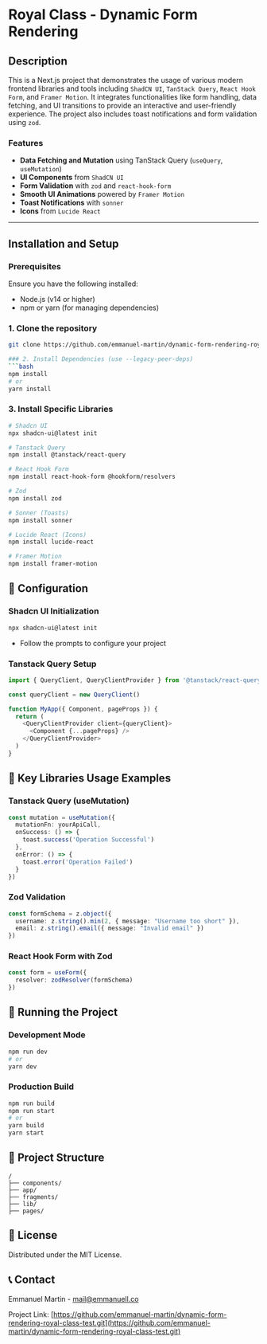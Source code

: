 # Royal Class - Dynamic Form Rendering

## Description

This is a Next.js project that demonstrates the usage of various modern frontend libraries and tools including `ShadCN UI`, `TanStack Query`, `React Hook Form`, and `Framer Motion`. It integrates functionalities like form handling, data fetching, and UI transitions to provide an interactive and user-friendly experience. The project also includes toast notifications and form validation using `zod`.

### Features

- **Data Fetching and Mutation** using TanStack Query (`useQuery`, `useMutation`)
- **UI Components** from `ShadCN UI`
- **Form Validation** with `zod` and `react-hook-form`
- **Smooth UI Animations** powered by `Framer Motion`
- **Toast Notifications** with `sonner`
- **Icons** from `Lucide React`

---

## Installation and Setup

### Prerequisites

Ensure you have the following installed:

- Node.js (v14 or higher)
- npm or yarn (for managing dependencies)

### 1. Clone the repository

```bash
git clone https://github.com/emmanuel-martin/dynamic-form-rendering-royal-class-test.git

### 2. Install Dependencies (use --legacy-peer-deps)
```bash
npm install
# or
yarn install
```

### 3. Install Specific Libraries
```bash
# Shadcn UI
npx shadcn-ui@latest init

# Tanstack Query
npm install @tanstack/react-query

# React Hook Form
npm install react-hook-form @hookform/resolvers

# Zod
npm install zod

# Sonner (Toasts)
npm install sonner

# Lucide React (Icons)
npm install lucide-react

# Framer Motion
npm install framer-motion
```

## 🔧 Configuration

### Shadcn UI Initialization
```bash
npx shadcn-ui@latest init
```
- Follow the prompts to configure your project

### Tanstack Query Setup
```typescript
import { QueryClient, QueryClientProvider } from '@tanstack/react-query'

const queryClient = new QueryClient()

function MyApp({ Component, pageProps }) {
  return (
    <QueryClientProvider client={queryClient}>
      <Component {...pageProps} />
    </QueryClientProvider>
  )
}
```

## 📝 Key Libraries Usage Examples

### Tanstack Query (useMutation)
```typescript
const mutation = useMutation({
  mutationFn: yourApiCall,
  onSuccess: () => {
    toast.success('Operation Successful')
  },
  onError: () => {
    toast.error('Operation Failed')
  }
})
```

### Zod Validation
```typescript
const formSchema = z.object({
  username: z.string().min(2, { message: "Username too short" }),
  email: z.string().email({ message: "Invalid email" })
})
```

### React Hook Form with Zod
```typescript
const form = useForm({
  resolver: zodResolver(formSchema)
})
```

## 🚦 Running the Project

### Development Mode
```bash
npm run dev
# or
yarn dev
```

### Production Build
```bash
npm run build
npm run start
# or
yarn build
yarn start
```


## 📂 Project Structure
```
/
├── components/
├── app/
├── fragments/
├── lib/
├── pages/
```

## 📄 License
Distributed under the MIT License.

## 📞 Contact
Emmanuel Martin - mail@emmanuell.co

Project Link: [https://github.com/emmanuel-martin/dynamic-form-rendering-royal-class-test.git](https://github.com/emmanuel-martin/dynamic-form-rendering-royal-class-test.git)
